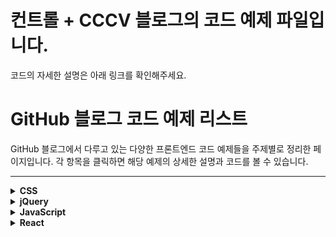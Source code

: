 # 컨트롤 + CCCV 블로그의 코드 예제 파일입니다.

코드의 자세한 설명은 아래 링크를 확인해주세요.  


# GitHub 블로그 코드 예제 리스트

GitHub 블로그에서 다루고 있는 다양한 프론트엔드 코드 예제들을 주제별로 정리한 페이지입니다. 각 항목을 클릭하면 해당 예제의 상세한 설명과 코드를 볼 수 있습니다.

---

<details>
<summary><strong>CSS</strong></summary>

- [세로형 막대그래프](https://ctrlcccv.github.io/code/2023-01-26-vertical-graph/)
- [네온 효과 예제](https://ctrlcccv.github.io/code/2023-10-15-neon/)
- [햄버거 메뉴 애니메이션](https://ctrlcccv.github.io/code/2023-11-03-hamburger-menu/)
- [체크박스, 라디오버튼 커스텀](https://ctrlcccv.github.io/code/2023-11-13-checkbox-custom/)
- [토글 스위치 만들기](https://ctrlcccv.github.io/code/2023-11-14-checkbox-toggle/)
- [Anchor Positioning 앵커 포지셔닝](https://ctrlcccv.github.io/code/2023-11-30-anchor-position/)
- [스크롤 해도 고정되는 배경 이미지](https://ctrlcccv.github.io/code/2024-01-11-background-fixed/)
- [모바일에서 background-attachment: fixed 문제 해결](https://ctrlcccv.github.io/code/2024-01-12-background-fixed2/)
- [가변 폰트 사용법](https://ctrlcccv.github.io/code/2024-01-14-variable-font/)
- [유튜브 동영상 반응형 사이즈](https://ctrlcccv.github.io/code/2023-12-30-youtube-size/)
- [유튜브 동영상 배경 만들기](https://ctrlcccv.github.io/code/2024-01-05-youtube-background/)
- [카드 뒤집기 애니메이션](https://ctrlcccv.github.io/code/2024-01-08-card-filp/)
- [마우스 스크롤 유도 애니메이션](https://ctrlcccv.github.io/code/2023-12-04-mouse-scroll/)
- [자동으로 CSS 삼각형 코드 만들기](https://ctrlcccv.github.io/code/2023-12-05-triangle/)
- [:has() 선택자 예제](https://ctrlcccv.github.io/code/2024-02-05-css-has/)
- [hover 효과로 확대되는 이미지 갤러리](https://ctrlcccv.github.io/code/2024-02-06-hover-gallery/)
- [원형 로딩 애니메이션](https://ctrlcccv.github.io/code/2024-02-06-circle-loading/)
- [animation-timeline 예제](https://ctrlcccv.github.io/code/2025-04-18-animation-timeline/)
- [iOS border-radius 버그 해결](https://ctrlcccv.github.io/code/2025-02-10-ios-radius/)

</details>

<details>
<summary><strong>jQuery</strong></summary>

- [slick slider progress bar](https://ctrlcccv.github.io/code/2023-01-30-slick-progress/)
- [Swiper loop 옵션 복제 문제 해결](https://ctrlcccv.github.io/code/2023-01-31-swiper-loop/)
- [Swiper 같은 클래스로 여러개 사용하기](https://ctrlcccv.github.io/code/2023-02-03-swiper-multiple/)
- [Swiper slider 페이징 번호 커스텀](https://ctrlcccv.github.io/code/2023-02-20-swiper-pagination/)
- [iOS 가로세로 모드 구분](https://ctrlcccv.github.io/code/2023-02-23-orientationchange/)
- [Swiper multi row 정렬 문제](https://ctrlcccv.github.io/code/2023-03-09-swiper-col/)
- [레이어 팝업 외부 스크롤 막기](https://ctrlcccv.github.io/code/2023-03-13-popup-scroll/)
- [탭메뉴 새로고침 후 현재 탭 유지](https://ctrlcccv.github.io/code/2023-07-05-tab-refresh/)
- [탭 안에 Swiper 슬라이드 넣기](https://ctrlcccv.github.io/code/2023-07-19-swiper-tab/)
- [Swiper Center 옵션 커스텀](https://ctrlcccv.github.io/code/2023-07-20-swiper-center/)
- [흐르는 롤링 배너](https://ctrlcccv.github.io/code/2023-07-23-flow-banner/)
- [원형 그래프 (Pie Chart)](https://ctrlcccv.github.io/code/2023-07-23-pie-chart/)
- [Swiper pagination 텍스트 + progress bar](https://ctrlcccv.github.io/code/2023-07-24-swiper-progress/)
- [스크롤 시 Fixed 위치 고정](https://ctrlcccv.github.io/code/2023-07-28-scroll-fixed/)
- [Swiper 갤러리 슬라이드](https://ctrlcccv.github.io/code/2023-08-04-swiper-gallery/)
- [select 태그 커스텀](https://ctrlcccv.github.io/code/2023-08-07-select-custom/)
- [input[type=file] 커스텀](https://ctrlcccv.github.io/code/2023-08-09-file-custom/)
- [fullpage.js 대체 풀페이지 스크롤](https://ctrlcccv.github.io/code/2023-10-10-fullpage/)
- [Swiper 메뉴 클릭시 가운데 오기](https://ctrlcccv.github.io/code/2023-10-12-swiper-click/)
- [스크롤 시 숫자 카운트 애니메이션](https://ctrlcccv.github.io/code/2023-10-20-counting/)
- [Swiper 메뉴 클릭 시 스크롤 이동](https://ctrlcccv.github.io/code/2023-10-22-swiper-menu/)
- [스크롤 애니메이션](https://ctrlcccv.github.io/code/2023-10-30-scroll-show/)
- [Ajax 무한 스크롤 (IO API)](https://ctrlcccv.github.io/code/2023-11-01-ajax-infinite/)
- [남은시간 타이머](https://ctrlcccv.github.io/code/2023-11-06-countdown/)
- [인증번호 타이머](https://ctrlcccv.github.io/code/2023-11-08-authentication/)
- [비밀번호 보기 토글](https://ctrlcccv.github.io/code/2023-11-09-password/)
- [스크롤 시 나타나는 텍스트](https://ctrlcccv.github.io/code/2023-11-22-scroll-text/)
- [마우스 커서 커스텀](https://ctrlcccv.github.io/code/2023-11-23-cursor-custom/)
- [마우스 커서 애니메이션](https://ctrlcccv.github.io/code/2023-11-27-cursor-reverse/)
- [마우스 따라다니는 배경](https://ctrlcccv.github.io/code/2023-11-28-cursor-background/)
- [눈 내리는 효과](https://ctrlcccv.github.io/code/2023-11-29-snow/)
- [버튼 클릭 시 input 추가/삭제](https://ctrlcccv.github.io/code/2023-11-30-input-add/)
- [가로 스크롤에 따른 fixed 위치](https://ctrlcccv.github.io/code/2023-12-02-fixed-scroll/)
- [Swiper 가운데 정렬](https://ctrlcccv.github.io/code/2023-12-10-swiper-center2/)
- [2단 탭메뉴](https://ctrlcccv.github.io/code/2023-12-12-nested-tab/)
- [Canvas Confetti 폭죽 효과](https://ctrlcccv.github.io/code/2023-12-13-canvas-confetti/)
- [상품 이미지 확대](https://ctrlcccv.github.io/code/2023-12-15-image-zoom/)
- [돋보기 확대 구현](https://ctrlcccv.github.io/code/2023-12-19-image-zoom3/)
- [브라우저 확대/축소 제어](https://ctrlcccv.github.io/code/2023-12-23-browser-zoom/)
- [스크롤 시 유튜브 영상 자동재생](https://ctrlcccv.github.io/code/2024-01-01-youtube-scroll/)
- [벚꽃 효과](https://ctrlcccv.github.io/code/2024-02-21-cherry-blossom/)
- [아코디언 메뉴 만들기](https://ctrlcccv.github.io/code/2024-01-17-accordion-menu/)
- [페이지 진행 표시줄](https://ctrlcccv.github.io/code/2024-01-18-scroll-progress/)
- [원형 프로그레스바](https://ctrlcccv.github.io/code/2024-01-28-circle-progress/)
- [메뉴 hover 밑줄 효과](https://ctrlcccv.github.io/code/2024-01-31-underline-move/)
- [masonry.js로 핀터레스트 레이아웃](https://ctrlcccv.github.io/code/2024-03-03-masonry/)
- [오늘 하루 보지 않기 팝업](https://ctrlcccv.github.io/code/2024-05-12-today-close/)
- [Swiper 링크 클릭 문제 해결](https://ctrlcccv.github.io/code/2024-06-13-swiper-link/)
- [유튜브 API 예제](https://ctrlcccv.github.io/code/2023-12-31-youtube-api/)
- [숫자 카운트다운 애니메이션](https://ctrlcccv.github.io/code/2025-04-10-countdown2/)
- [단계별 프로그레스바](https://ctrlcccv.github.io/code/2025-04-10-step-progress/)
- [Swiper 단계별 프로그레스 연동](https://ctrlcccv.github.io/code/2025-04-18-swiper-progress2/)

</details>

<details>
<summary><strong>JavaScript</strong></summary>

- [부동 소수점 오류 해결](https://ctrlcccv.github.io/code/2023-12-06-float/)
- [map() 배열 조작](https://ctrlcccv.github.io/code/2024-03-05-js-map/)
- [화살표 함수](https://ctrlcccv.github.io/code/2024-03-06-arrow-function/)
- [this 예제](https://ctrlcccv.github.io/code/2024-03-06-js-this/)
- [생성자 함수와 new](https://ctrlcccv.github.io/code/2024-03-07-constructor-function/)
- [Fetch API 사용법](https://ctrlcccv.github.io/code/2024-03-21-fetch/)
- [스프레드 문법](https://ctrlcccv.github.io/code/2024-03-26-spread/)
- [filter() 사용법](https://ctrlcccv.github.io/code/2024-03-26-filter/)
- [Computed Property Name](https://ctrlcccv.github.io/code/2024-04-04-computed-property-name/)
- [프레임워크 vs 라이브러리](https://ctrlcccv.github.io/code/2024-03-04-framework-library/)
- [쿠키, 로컬/세션 스토리지 차이](https://ctrlcccv.github.io/code/2024-06-26-web-data/)

</details>

<details>
<summary><strong>React</strong></summary>

- [컴포넌트 분리 기준](https://ctrlcccv.github.io/code/2024-03-05-component-split/)
- [props 사용법](https://ctrlcccv.github.io/code/2024-03-14-react-props/)
- [useEffect 활용](https://ctrlcccv.github.io/code/2024-03-25-useeffect/)
- [useReducer 활용](https://ctrlcccv.github.io/code/2024-04-03-usereducer/)
- [다크모드 useContext](https://ctrlcccv.github.io/code/2024-05-13-darkmode/)
- [로딩화면 만들기](https://ctrlcccv.github.io/code/2024-05-16-loading/)

</details>

